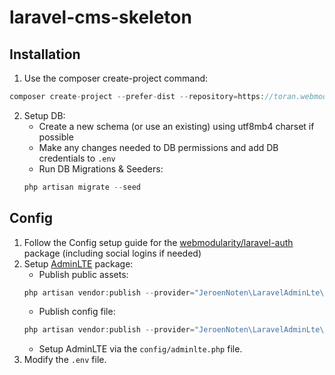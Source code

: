 # laravel-cms-skeleton

## Installation
1. Use the composer create-project command:
```php
composer create-project --prefer-dist --repository=https://toran.webmodularity.com/repo/private/ webmod/laravel-cms-skeleton cms
```
2. Setup DB:
    * Create a new schema (or use an existing) using utf8mb4 charset if possible
    * Make any changes needed to DB permissions and add DB credentials to `.env`
    * Run DB Migrations & Seeders:
    ```php
    php artisan migrate --seed
    ```
## Config
1. Follow the Config setup guide for the [webmodularity/laravel-auth](https://github.com/webmodularity/laravel-auth) package (including social logins if needed)
2. Setup [AdminLTE](https://github.com/jeroennoten/Laravel-AdminLTE) package:
    * Publish public assets:
    ```php
    php artisan vendor:publish --provider="JeroenNoten\LaravelAdminLte\ServiceProvider" --tag=assets
    ````
    * Publish config file:
    ```php
    php artisan vendor:publish --provider="JeroenNoten\LaravelAdminLte\ServiceProvider" --tag=config
    ```
    * Setup AdminLTE via the `config/adminlte.php` file.
3. Modify the `.env` file.

